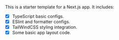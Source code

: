 This is a starter template for a Next.js app. It includes:

-   [x] TypeScript basic configs.
-   [x] ESlint and formatter configs.
-   [x] TailWindCSS styling integration.
-   [x] Some basic app layout code.
